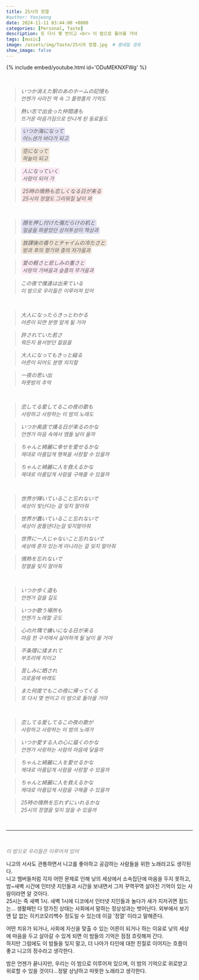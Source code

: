 ```yaml
---
title: 25시의 정열
#author: Yoojeong
date: 2024-11-11 03:44:00 +0800
categories: [Personal, Taste]
description: 또 다시 몇 번이고 <br> 이 밤으로 돌아올 거야
tags: [music]
image: /assets/img/Taste/25시의 정열.jpg  # 썸네일 경로
show_image: false
---
```


{% include embed/youtube.html id='ODuMEKNXFWg' %}

<br>

> *いつか消えた駅のあのホームの記憶も* <br>
> *언젠가 사라진 역 속 그 플랫폼의 기억도*

> *熱い志で出会った仲間達も* <br>
> *뜨거운 마음가짐으로 만나게 된 동료들도*

> <span style="background-color:#E1E1F2; padding:0.1em 0.3em; border-radius:4px;">*いつか海になって*</span> <br>
> <span style="background-color:#E1E1F2; padding:0.1em 0.3em; border-radius:4px;">*어느샌가 바다가 되고*</span> <br>

> <span style="background-color:#F0E5D8; padding:0.1em 0.3em; border-radius:4px;">*空になって*</span> <br>
> <span style="background-color:#F0E5D8; padding:0.1em 0.3em; border-radius:4px;">*하늘이 되고*</span> <br>

> <span style="background-color:#FCEBF4; padding:0.1em 0.3em; border-radius:4px;">*人になっていく* </span> <br>
> <span style="background-color:#FCEBF4; padding:0.1em 0.3em; border-radius:4px;">*사람이 되어 가*</span>

> <span style="background-color:#FAE6E6; padding:0.1em 0.3em; border-radius:4px;">*25時の情熱も恋しくなる日が来る*</span> <br>
> <span style="background-color:#FAE6E6; padding:0.1em 0.3em; border-radius:4px;">*25시의 정열도 그리워질 날이 와*</span>

<br>

> <span style="background-color:#E1E1F2; padding:0.1em 0.3em; border-radius:4px;">*顔を押し付けた傷だらけの机と*</span> <br>
> <span style="background-color:#E1E1F2; padding:0.1em 0.3em; border-radius:4px;">*얼굴을 파묻었던 상처투성이 책상과*</span>

> <span style="background-color:#F0E5D8; padding:0.1em 0.3em; border-radius:4px;"> *放課後の香りとチャイムの冷たさと*</span> <br>
> <span style="background-color:#F0E5D8; padding:0.1em 0.3em; border-radius:4px;">*방과 후의 향기와 종의 차가움과*</span>

> <span style="background-color:#FCEBF4; padding:0.1em 0.3em; border-radius:4px;">*愛の軽さと悲しみの重さと*</span> <br>
> <span style="background-color:#FCEBF4; padding:0.1em 0.3em; border-radius:4px;">*사랑의 가벼움과 슬픔의 무거움과*</span>

> *この夜で僕達は出来ている* <br>
> *이 밤으로 우리들은 이루어져 있어*

<br>

> *大人になったらきっとわかる* <br>
> *어른이 되면 분명 알게 될 거야* <br>

> *許されていた若さ* <br>
> *뭐든지 용서받던 젊음을*

> *大人になってもきっと縋る* <br>
> *어른이 되어도 분명 의지할*

> *一夜の思い出* <br>
> *하룻밤의 추억*

<br>

> *恋してる愛してるこの夜の歌も* <br>
> *사랑하고 사랑하는 이 밤의 노래도*

> *いつか奥底で燻る日が来るのかな* <br>
> *언젠가 마음 속에서 맴돌 날이 올까*

> *ちゃんと綺麗に幸せを愛せるかな* <br>
> *제대로 아름답게 행복을 사랑할 수 있을까*

> *ちゃんと綺麗に人を救えるかな* <br>
> *제대로 아름답게 사람을 구해줄 수 있을까*
 
 <br>

> *世界が輝いていること忘れないで* <br>
> *세상이 빛난다는 걸 잊지 말아줘*

> *世界が蠢いていること忘れないで* <br>
> *세상이 꿈틀댄다는걸 잊지말아줘*

> *世界に一人じゃないこと忘れないで* <br>
> *세상에 혼자 있는게 아니라는 걸 잊지 말아줘*

> *情熱を忘れないで* <br>
> *정열을 잊지 말아줘*

<br>

> *いつか歩く道も* <br>
> *언젠가 걸을 길도*

> *いつか歌う場所も* <br>
> *언젠가 노래할 곳도*

> *心の片隅で嫌いになる日が来る* <br>
> *마음 한 구석에서 싫어하게 될 날이 올 거야*

> *不条理に揉まれて* <br>
> *부조리에 치이고*

> *苦しみに晒され* <br>
> *괴로움에 바래도*

> *また何度でもこの夜に帰ってくる* <br>
> *또 다시 몇 번이고 이 밤으로 돌아올 거야*

<br>

> *恋してる愛してるこの夜の歌が* <br>
> *사랑하고 사랑하는 이 밤의 노래가*

> *いつか愛する人の心に届くのかな* <br>
> *언젠가 사랑하는 사람의 마음에 닿을까*

> *ちゃんと綺麗に人を愛せるかな* <br>
> *제대로 아름답게 사람을 사랑할 수 있을까*

> *ちゃんと綺麗に人を救えるかな* <br>
> *제대로 아름답게 사람을 구해줄 수 있을까*

> *25時の情熱を忘れずにいれるかな* <br>
> *25시의 정열을 잊지 않을 수 있을까*


<br>

---

<br>


<span style="color:gray">*이 밤으로 우리들은 이루어져 있어*</span>

니고의 서사도 관통하면서 니고를 좋아하고 공감하는 사람들을 위한 노래라고도 생각된다.  
니고 멤버들처럼 각자 어떤 문제로 인해 낮의 세상에서 소속집단에 마음을 두지 못하고, 밤~새벽 시간에 인터넷 지인들과 시간을 보내면서 그저 꾸역꾸역 살아진 기억이 있는 사람이라면 알 것이다.  
25시는 즉 새벽 1시. 새벽 1시에 디코에서 인터넷 지인들과 놀다가 새가 지저귀면 잠드는... 생활패턴 다 망가진 상태는 사회에서 말하는 정상성과는 벗어난다. 외부에서 보기엔 답 없는 히키코모리백수 정도일 수 있는데 이걸 '정열' 이라고 말해준다.  

어떤 치유가 되거나, 사회에 자신을 맞출 수 있는 어른이 되거나 하는 이유로 낮의 세상에 마음을 두고 살아갈 수 있게 되면 이 밤들의 기억은 점점 흐릿해져 간다.  
하지만 그럼에도 이 밤들을 잊지 말고, 더 나아가 타인에 대한 친절로 이어지는 흐름이 좋고 니고의 정수라고 생각한다.  

밤은 언젠가 끝나지만, 우리는 이 밤으로 이루어져 있으며, 이 밤의 기억으로 위로받고 위로할 수 있을 것이다...정말 상냥하고 따뜻한 노래라고 생각한다.  
